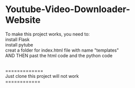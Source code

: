 # Youtube-Video-Downloader-Website </br>
To make this project works, you need to: </br>
install Flask  </br>
install pytube </br>
creat a folder for index.html file with name "templates" </br>
AND THEN past the html code and the python code </br>

 </br>
=============
 </br>
Just clone this project will not work
 </br>
============
